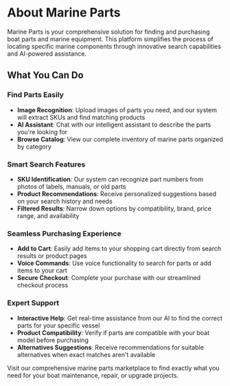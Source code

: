 # About Marine Parts

Marine Parts is your comprehensive solution for finding and purchasing boat parts and marine equipment. This platform simplifies the process of locating specific marine components through innovative search capabilities and AI-powered assistance.

## What You Can Do

### Find Parts Easily
- **Image Recognition**: Upload images of parts you need, and our system will extract SKUs and find matching products
- **AI Assistant**: Chat with our intelligent assistant to describe the parts you're looking for
- **Browse Catalog**: View our complete inventory of marine parts organized by category

### Smart Search Features
- **SKU Identification**: Our system can recognize part numbers from photos of labels, manuals, or old parts
- **Product Recommendations**: Receive personalized suggestions based on your search history and needs
- **Filtered Results**: Narrow down options by compatibility, brand, price range, and availability

### Seamless Purchasing Experience
- **Add to Cart**: Easily add items to your shopping cart directly from search results or product pages
- **Voice Commands**: Use voice functionality to search for parts or add items to your cart
- **Secure Checkout**: Complete your purchase with our streamlined checkout process

### Expert Support
- **Interactive Help**: Get real-time assistance from our AI to find the correct parts for your specific vessel
- **Product Compatibility**: Verify if parts are compatible with your boat model before purchasing
- **Alternatives Suggestions**: Receive recommendations for suitable alternatives when exact matches aren't available

Visit our comprehensive marine parts marketplace to find exactly what you need for your boat maintenance, repair, or upgrade projects.
